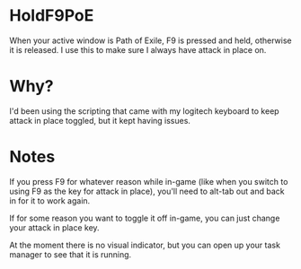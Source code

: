 # HoldF9PoE
When your active window is Path of Exile, F9 is pressed and held, otherwise it is released.
I use this to make sure I always have attack in place on.
# Why?
I'd been using the scripting that came with my logitech keyboard to keep attack in place toggled, but it kept having issues.
# Notes
If you press F9 for whatever reason while in-game (like when you switch to using F9 as the key for attack in place), you'll need to alt-tab out and back in for it to work again.  
  
If for some reason you want to toggle it off in-game, you can just change your attack in place key.  
  
At the moment there is no visual indicator, but you can open up your task manager to see that it is running.  
